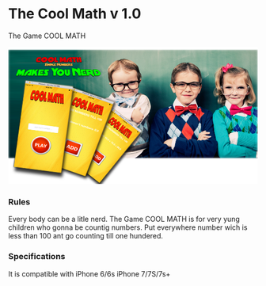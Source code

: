 # The Cool Math v 1.0
The Game COOL MATH
<p><img src = "https://github.com/KonstantinasFalkovskis/The-Cool-Math-Game/blob/master/bg.png"></img>

<h3>Rules</h3>
Every body can be a litle nerd. The Game COOL MATH is for very yung children who gonna be countig numbers.
Put everywhere number wich is less than 100 ant go counting till one hundered.

<h3>Specifications</h3>
It is compatible with iPhone 6/6s iPhone 7/7S/7s+
